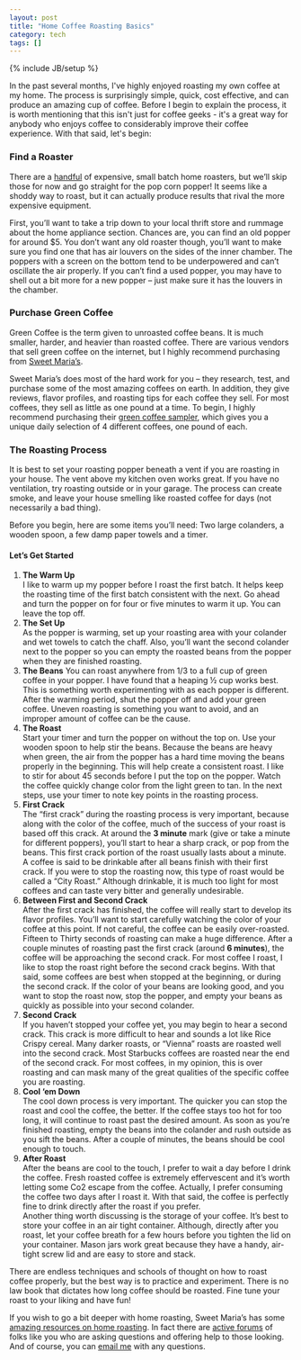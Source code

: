 ```yaml
---
layout: post
title: "Home Coffee Roasting Basics"
category: tech
tags: []
---
```

{% include JB/setup %}

In the past several months, I've highly enjoyed roasting my own coffee at my home. The process is surprisingly
simple, quick, cost effective, and can produce an amazing cup of coffee. Before I begin to explain the process, it
is worth mentioning that this isn't just for coffee geeks - it's a great way for anybody who enjoys coffee to
considerably improve their coffee experience. With that said, let's begin:

<h3>Find a Roaster</h3>

There are a <a href="http://www.sweetmarias.com/prod.roasters.php">handful</a> of expensive, small batch home roasters, but
we&rsquo;ll skip those for now and go straight for the pop corn popper! It seems like a shoddy way to roast, but it
can actually produce results that rival the more expensive equipment.

First, you&rsquo;ll want to take a trip down to your local thrift store and rummage about the home appliance section.
Chances are, you can find an old popper for around $5. You don&rsquo;t want any old roaster though, you&rsquo;ll want to
make sure you find one that has air louvers on the sides of the inner chamber. The poppers with a
screen on the bottom tend to be underpowered and can&rsquo;t oscillate the air properly. If you can&rsquo;t find a used popper,
you may have to shell out a bit more for a new popper &ndash; just make sure it has the louvers in the chamber.

<h3>Purchase Green Coffee</h3>

Green Coffee is the term given to unroasted coffee beans. It is much smaller, harder, and heavier than roasted
coffee. There are various vendors that sell green coffee on the internet, but I highly recommend purchasing from
<a href="http://sweetmarias.com">Sweet Maria&rsquo;s</a>.

Sweet Maria&rsquo;s does most of the hard work for you &ndash; they research, test, and purchase some of the most amazing
coffees on earth. In addition, they give reviews, flavor profiles, and roasting tips for each coffee they
sell. For most coffees, they sell as little as one pound at a time. To begin, I highly recommend purchasing
their <a href="http://www.sweetmarias.com/sweetmarias/coffee/samplers/green-coffee-sampler.html">green coffee sampler</a>,
which gives you a unique daily selection of 4 different coffees, one pound of each.

<h3>The Roasting Process</h3>

It is best to set your roasting popper beneath a vent if you are roasting in your house. The vent above my kitchen
oven works great. If you have no ventilation, try roasting outside or in your garage. The process can create smoke,
and leave your house smelling like roasted coffee for days (not necessarily a bad thing).

Before you begin, here are some items you&rsquo;ll need: Two large colanders, a wooden spoon, a few damp paper towels
and a timer.

<h4>Let&rsquo;s Get Started</h4>

<ol>
<li><strong>The Warm Up</strong><br/>
I like to warm up my popper before I roast the first batch. It helps keep the roasting time of the first batch consistent
with the next. Go ahead and turn the popper on for four or five minutes to warm it up. You can leave the top off.</li>
<li><strong>The Set Up</strong><br/>
As the popper is warming, set up your roasting area with your colander and wet towels to catch the chaff. Also, you&rsquo;ll
want the second colander next to the popper so you can empty the roasted beans from the popper when they are finished
roasting.</li>
<li><strong>The Beans</strong>
You can roast anywhere from 1/3 to a full cup of green coffee in your popper. I have found that a heaping &frac12; cup works
best. This is something worth experimenting with as each popper is different. After the warming period, shut the popper off
and add your green coffee.
Uneven roasting is something you want to avoid, and an improper amount of coffee can
be the cause.</li>
<li><strong>The Roast</strong><br/>
Start your timer and turn the popper on without the top on. Use your wooden spoon to help stir the beans. Because the beans
are heavy when green, the air from the popper has a hard time moving the beans properly in the beginning. This will help
create a consistent roast. I like to stir for about 45 seconds before I put the top on the popper. Watch the coffee
quickly change color from the light green to tan. In the next steps, use your timer to note key points in the roasting process.</li>
<li><strong>First Crack</strong><br/>
The &ldquo;first crack&rdquo; during the roasting process is very important, because along with the color of the coffee, much of the
success of your roast is based off this crack. At around the <strong>3 minute</strong> mark (give or take a minute for different
poppers), you&rsquo;ll start to hear a sharp crack, or pop from the beans. This first crack portion of the roast usually lasts
about a minute. A coffee is said to be drinkable after all beans finish with their first crack. If you were to stop the
roasting now, this type of roast would be called a &ldquo;City Roast.&rdquo; Although drinkable, it is much too light
for most coffees and can taste very bitter and generally undesirable.</li>
<li><strong>Between First and Second Crack</strong>  <br/>
After the first crack has finished, the coffee will really start to develop its flavor profiles. You&rsquo;ll want to start
carefully watching the color of your coffee at this point. If not careful, the coffee can be easily over-roasted. Fifteen to
Thirty seconds of roasting can make a huge difference. After a couple minutes of roasting past the first crack
(around <strong>6 minutes</strong>), the coffee will be approaching the second crack. For most coffee I roast, I like to stop the roast
right before the second crack begins. With that said, some coffees are best when stopped at the beginning, or during the second
crack. If the color of your beans are looking good, and you want to stop the roast now, stop the popper, and empty your beans
as quickly as possible into your second colander.</li>
<li><strong>Second Crack</strong><br/>
If you haven&rsquo;t stopped your coffee yet, you may begin to hear a second crack. This crack is more difficult to hear and
sounds a lot like Rice Crispy cereal. Many darker roasts, or &ldquo;Vienna&rdquo; roasts are roasted well into the second crack. Most
Starbucks coffees are roasted near the end of the second crack. For most coffees, in my opinion, this is over roasting and
can mask many of the great qualities of the specific coffee you are roasting.</li>
<li><strong>Cool &lsquo;em Down</strong><br/>
The cool down process is very important. The quicker you can stop the roast and cool the coffee,
the better. If the coffee stays too hot for too long, it will continue to roast past the desired amount. As soon as you&rsquo;re finished
roasting, empty the beans into the colander and rush outside as you sift the beans. After a couple of minutes, the beans should be
cool enough to touch.</li>
<li><strong>After Roast</strong><br/>
After the beans are cool to the touch, I prefer to wait a day before I drink the coffee. Fresh roasted coffee is extremely
effervescent and it&rsquo;s worth letting some Co2 escape from the coffee. Actually, I prefer consuming the coffee two days after
I roast it. With that said, the coffee is perfectly fine to drink directly after the roast if you prefer.<br/>
Another thing worth discussing is the storage of your coffee. It&rsquo;s best to store your coffee in an air tight container. Although,
directly after you roast, let your coffee breath for a few hours before you tighten the lid on your container. Mason jars
work great because they have a handy, air-tight screw lid and are easy to store and stack.</li>
</ol>

There are endless techniques and schools of thought on how to roast coffee properly, but the best way is to
practice and experiment. There is no law book that dictates how long coffee should be roasted. Fine tune your roast to your
liking and have fun!

If you wish to go a bit deeper with home roasting, Sweet Maria&rsquo;s has some
<a href="http://www.sweetmarias.com/roasting-VisualGuideV2.php">amazing resources on home roasting</a>. In fact there are
<a href="http://www.sweetmariascoffee.com/forum/">active forums</a>
of folks like you who are asking questions and offering help to those looking. And of course, you can
<a href="mailto:evancalkins@gmail.com">email me</a> with any questions.
